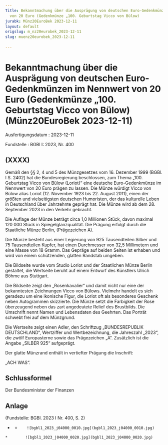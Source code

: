 ```yaml
---
Title: Bekanntmachung über die Ausprägung von deutschen Euro-Gedenkmünzen im Nennwert
  von 20 Euro (Gedenkmünze „100. Geburtstag Vicco von Bülow)
jurabk: Münz20EuroBek 2023-12-11
layout: default
origslug: m_nz20eurobek_2023-12-11
slug: muenz20eurobek_2023-12-11

---
```


# Bekanntmachung über die Ausprägung von deutschen Euro-Gedenkmünzen im Nennwert von 20 Euro (Gedenkmünze „100. Geburtstag Vicco von Bülow) (Münz20EuroBek 2023-12-11)

Ausfertigungsdatum
:   2023-12-11

Fundstelle
:   BGBl I: 2023, Nr. 400


## (XXXX)

Gemäß den §§ 2, 4 und 5 des Münzgesetzes vom 16. Dezember 1999 (BGBl.
I S. 2402) hat die Bundesregierung beschlossen, zum Thema „100.
Geburtstag Vicco von Bülow (Loriot)“ eine deutsche Euro-Gedenkmünze im
Nennwert von 20 Euro prägen zu lassen. Die Münze würdigt Vicco von
Bülow alias Loriot (12. November 1923 bis 22. August 2011), einen der
größten und vielseitigsten deutschen Humoristen, der das kulturelle
Leben in Deutschland über Jahrzehnte geprägt hat. Die Münze wird ab
dem 28. September 2023 in den Verkehr gebracht.

Die Auflage der Münze beträgt circa 1,0 Millionen Stück, davon maximal
120 000 Stück in Spiegelglanzqualität. Die Prägung erfolgt durch die
Staatliche Münze Berlin, (Prägezeichen A).

Die Münze besteht aus einer Legierung von 925 Tausendteilen Silber und
75 Tausendteilen Kupfer, hat einen Durchmesser von 32,5 Millimetern
und eine Masse von 18 Gramm. Das Gepräge auf beiden Seiten ist erhaben
und wird von einem schützenden, glatten Randstab umgeben.

Die Bildseite wurde vom Studio Loriot und der Staatlichen Münze Berlin
gestaltet, die Wertseite beruht auf einem Entwurf des Künstlers Ulrich
Böhme aus Stuttgart.

Die Bildseite zeigt den „Rosenkavalier“ und damit nicht nur eine der
bekanntesten Zeichnungen Vicco von Bülows. Vielmehr handelt es sich
geradezu um eine ikonische Figur, die Loriot oft als besonderes
Geschenk neben Autogrammen skizzierte. Die Münze setzt die Farbigkeit
der Rose überzeugend neben das zart angedeutete Relief des Brustbilds.
Die Umschrift nennt Namen und Lebensdaten des Geehrten. Das Porträt
schwebt frei auf dem Münzgrund.

Die Wertseite zeigt einen Adler, den Schriftzug „BUNDESREPUBLIK
DEUTSCHLAND“, Wertziffer und Wertbezeichnung, die Jahreszahl „2023“,
die zwölf Europasterne sowie das Prägezeichen „A“. Zusätzlich ist die
Angabe „SILBER 925“ aufgeprägt.

Der glatte Münzrand enthält in vertiefter Prägung die Inschrift:

„ACH WAS“.


## Schlussformel

Der Bundesminister der Finanzen


## Anlage

(Fundstelle: BGBl. 2023 I Nr. 400, S. 2)



*    *        ![bgbl1_2023_j04000_0010.jpg](bgbl1_2023_j04000_0010.jpg)
    *        ![bgbl1_2023_j04000_0020.jpg](bgbl1_2023_j04000_0020.jpg)


